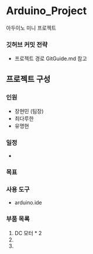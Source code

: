 # Arduino_Project
아두이노 미니 프로젝트

### 깃허브 커밋 전략
* 프로젝트 경로 GitGuide.md 참고

## 프로젝트 구성

### 인원

* 장현민 (팀장)
* 최다루한
* 유명현

### 일정

* 

### 목표

### 사용 도구

* arduino.ide

### 부품 목록

1. DC 모터 * 2
2. 
3. 